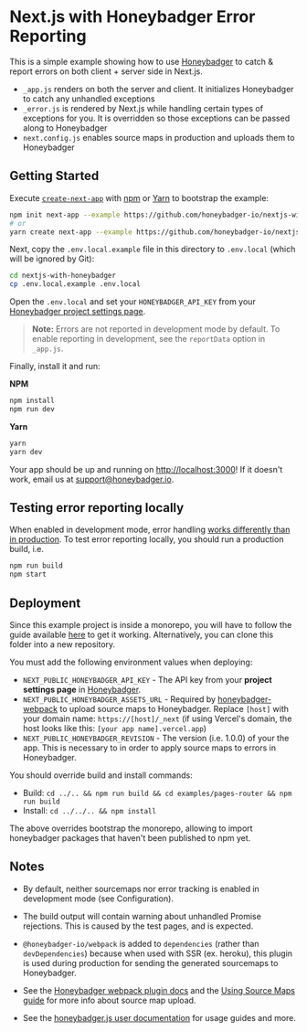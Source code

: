 # Next.js with Honeybadger Error Reporting

This is a simple example showing how to use
[Honeybadger](https://www.honeybadger.io/for/javascript) to catch & report
errors on both client + server side in Next.js.

- `_app.js` renders on both the server and client. It initializes Honeybadger to catch any unhandled exceptions
- `_error.js` is rendered by Next.js while handling certain types of exceptions for you. It is overridden so those exceptions can be passed along to Honeybadger
- `next.config.js` enables source maps in production and uploads them to Honeybadger

## Getting Started

Execute [`create-next-app`](https://github.com/zeit/next.js/tree/canary/packages/create-next-app) with [npm](https://docs.npmjs.com/cli/init) or [Yarn](https://yarnpkg.com/lang/en/docs/cli/create/) to bootstrap the example:

```bash
npm init next-app --example https://github.com/honeybadger-io/nextjs-with-honeybadger nextjs-with-honeybadger
# or
yarn create next-app --example https://github.com/honeybadger-io/nextjs-with-honeybadger nextjs-with-honeybadger
```

Next, copy the `.env.local.example` file in this directory to `.env.local` (which will be ignored by Git):

```bash
cd nextjs-with-honeybadger
cp .env.local.example .env.local
```

Open the `.env.local` and set your `HONEYBADGER_API_KEY` from your [Honeybadger project settings page](https://app.honeybadger.io).

> **Note:** Errors are not reported in development mode by default. To enable reporting in development, see the `reportData` option in `_app.js`.

Finally, install it and run:

**NPM**

```bash
npm install
npm run dev
```

**Yarn**

```bash
yarn
yarn dev
```

Your app should be up and running on [http://localhost:3000](http://localhost:3000)! If it doesn't work, email us at support@honeybadger.io.

## Testing error reporting locally
When enabled in development mode, error handling [works differently than in production](https://nextjs.org/docs/advanced-features/error-handling). To test error reporting locally, you should run a production build, i.e.

```bash
npm run build
npm start
```

## Deployment

Since this example project is inside a monorepo, you will have to follow the guide available [here](https://vercel.com/docs/concepts/monorepos)
to get it working. Alternatively, you can clone this folder into a new repository.

You must add the following environment values when deploying:

- `NEXT_PUBLIC_HONEYBADGER_API_KEY` - The API key from your **project settings page** in [Honeybadger](https://app.honeybadger.io).
- `NEXT_PUBLIC_HONEYBADGER_ASSETS_URL` - Required by [honeybadger-webpack](https://github.com/honeybadger-io/honeybadger-webpack#configuration) to upload source maps to Honeybadger. Replace `[host]` with your domain name: `https://[host]/_next` (if using Vercel's domain, the host looks like this: `[your app name].vercel.app`)
- `NEXT_PUBLIC_HONEYBADGER_REVISION` - The version (i.e. 1.0.0) of your the app. This is necessary to in order to apply source maps to errors in Honeybadger.

You should override build and install commands:
- Build: `cd ../.. && npm run build && cd examples/pages-router && npm run build`
- Install: `cd ../../.. && npm install`

The above overrides bootstrap the monorepo, allowing to import honeybadger packages that haven't been published to npm yet.

## Notes

- By default, neither sourcemaps nor error tracking is enabled in development mode (see Configuration).

- The build output will contain warning about unhandled Promise rejections. This is caused by the test pages, and is expected.

- `@honeybadger-io/webpack` is added to `dependencies` (rather than `devDependencies`) because when used with SSR (ex. heroku), this plugin is used during production for sending the generated sourcemaps to Honeybadger.

- See the [Honeybadger webpack plugin docs](https://github.com/honeybadger-io/honeybadger-webpack#configuration) and the [Using Source Maps guide](https://docs.honeybadger.io/lib/javascript/guides/using-source-maps.html) for more info about source map upload.

- See the [honeybadger.js user documentation](https://docs.honeybadger.io/lib/javascript/index.html) for usage guides and more.
